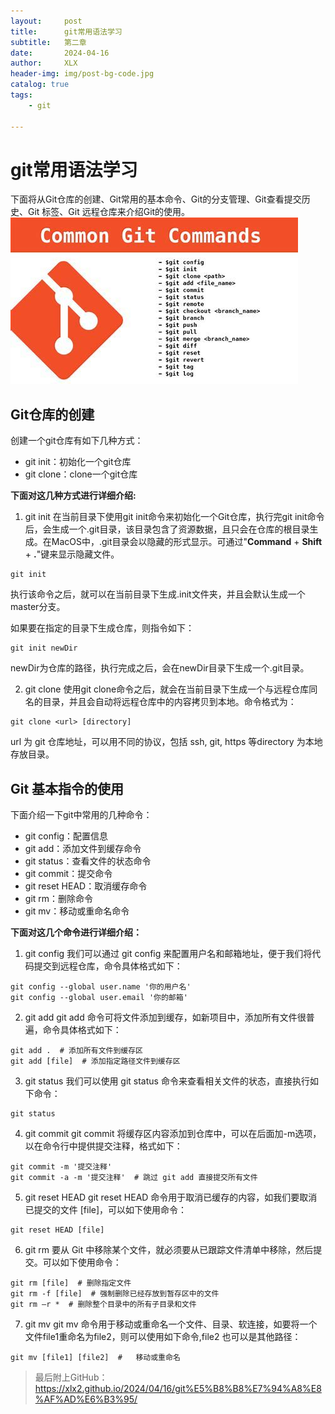 ```yaml
---
layout:     post
title:      git常用语法学习
subtitle:   第二章
date:       2024-04-16
author:     XLX
header-img: img/post-bg-code.jpg
catalog: true
tags:
    - git

---
```


# git常用语法学习
下面将从Git仓库的创建、Git常用的基本命令、Git的分支管理、Git查看提交历史、Git 标签、Git 远程仓库来介绍Git的使用。
<img src="\img\post-bg-git.jpg" alt="Git"></img>
## Git仓库的创建
创建一个git仓库有如下几种方式：

- git init：初始化一个git仓库
- git clone：clone一个git仓库

**下面对这几种方式进行详细介绍:**

1. git init
在当前目录下使用git init命令来初始化一个Git仓库，执行完git init命令后，会生成一个.git目录，该目录包含了资源数据，且只会在仓库的根目录生成。在MacOS中，.git目录会以隐藏的形式显示。可通过"**Command** + **Shift** + **.**"键来显示隐藏文件。

```git
git init
```
执行该命令之后，就可以在当前目录下生成.init文件夹，并且会默认生成一个master分支。

如果要在指定的目录下生成仓库，则指令如下：
```git
git init newDir
```
newDir为仓库的路径，执行完成之后，会在newDir目录下生成一个.git目录。

2. git clone
使用git clone命令之后，就会在当前目录下生成一个与远程仓库同名的目录，并且会自动将远程仓库中的内容拷贝到本地。命令格式为：
```git
git clone <url> [directory]
```
url 为 git 仓库地址，可以用不同的协议，包括 ssh, git, https 等directory 为本地存放目录。

## Git 基本指令的使用

下面介绍一下git中常用的几种命令：

- git config：配置信息
- git add：添加文件到缓存命令
- git status：查看文件的状态命令
- git commit：提交命令
- git reset HEAD：取消缓存命令
- git rm：删除命令
- git mv：移动或重命名命令

**下面对这几个命令进行详细介绍：**

1. git config
我们可以通过 git config 来配置用户名和邮箱地址，便于我们将代码提交到远程仓库，命令具体格式如下：
```git
git config --global user.name '你的用户名'
git config --global user.email '你的邮箱'
```
2. git add
git add 命令可将文件添加到缓存，如新项目中，添加所有文件很普遍，命令具体格式如下：
```git
git add .  # 添加所有文件到缓存区
git add [file]  # 添加指定路径文件到缓存区
```
3. git status
我们可以使用 git status 命令来查看相关文件的状态，直接执行如下命令：
```git
git status
```

4. git commit
git commit 将缓存区内容添加到仓库中，可以在后面加-m选项，以在命令行中提供提交注释，格式如下：
```git
git commit -m '提交注释'
git commit -a -m '提交注释'  # 跳过 git add 直接提交所有文件
```

5. git reset HEAD
git reset HEAD 命令用于取消已缓存的内容，如我们要取消已提交的文件 [file]，可以如下使用命令：
```git
git reset HEAD [file]
```

6. git rm
要从 Git 中移除某个文件，就必须要从已跟踪文件清单中移除，然后提交。可以如下使用命令：
```git
git rm [file]  # 删除指定文件
git rm -f [file]  # 强制删除已经存放到暂存区中的文件
git rm –r *  # 删除整个目录中的所有子目录和文件
```


7. git mv
git mv 命令用于移动或重命名一个文件、目录、软连接，如要将一个文件file1重命名为file2，则可以使用如下命令,file2 也可以是其他路径：
```git
git mv [file1] [file2]  #   移动或重命名
```

>最后附上GitHub：<https://xlx2.github.io/2024/04/16/git%E5%B8%B8%E7%94%A8%E8%AF%AD%E6%B3%95/>
